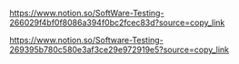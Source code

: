 https://www.notion.so/SoftWare-Testing-266029f4bf0f8086a394f0bc2fcec83d?source=copy_link 

https://www.notion.so/Software-Testing-269395b780c580e3af3ce29e972919e5?source=copy_link 
